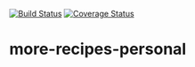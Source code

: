 [![Build Status](https://travis-ci.org/iverenshaguy/more-recipes-personal.svg?branch=master)](https://travis-ci.org/iverenshaguy/more-recipes-personal) [![Coverage Status](https://coveralls.io/repos/github/iverenshaguy/more-recipes-personal/badge.svg?branch=master)](https://coveralls.io/github/iverenshaguy/more-recipes-personal?branch=master)

# more-recipes-personal
